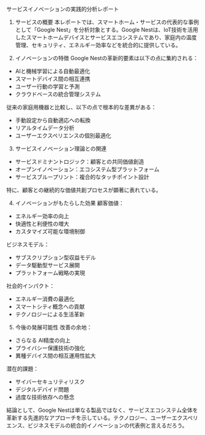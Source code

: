 サービスイノベーションの実践的分析レポート

1. サービスの概要
本レポートでは、スマートホーム・サービスの代表的な事例として「Google Nest」を分析対象とする。Google Nestは、IoT技術を活用したスマートホームデバイスとサービスエコシステムであり、家庭内の温度管理、セキュリティ、エネルギー効率などを統合的に提供している。

2. イノベーションの特徴
Google Nestの革新的要素は以下の点に集約される：
- AIと機械学習による自動最適化
- スマートデバイス間の相互連携
- ユーザー行動の学習と予測
- クラウドベースの統合管理システム

従来の家庭用機器と比較し、以下の点で根本的な差異がある：
- 手動設定から自動適応への転換
- リアルタイムデータ分析
- ユーザーエクスペリエンスの個別最適化

3. サービスイノベーション理論との関連
- サービスドミナントロジック：顧客との共同価値創造
- オープンイノベーション：エコシステム型プラットフォーム
- サービスブループリント：複合的なタッチポイント設計

特に、顧客との継続的な価値共創プロセスが顕著に表れている。

4. イノベーションがもたらした効果
顧客価値：
- エネルギー効率の向上
- 快適性と利便性の増大
- カスタマイズ可能な環境制御

ビジネスモデル：
- サブスクリプション型収益モデル
- データ駆動型サービス展開
- プラットフォーム戦略の実現

社会的インパクト：
- エネルギー消費の最適化
- スマートシティ概念への貢献
- テクノロジーによる生活革新

5. 今後の発展可能性
改善の余地：
- さらなる AI精度の向上
- プライバシー保護技術の強化
- 異種デバイス間の相互運用性拡大

潜在的課題：
- サイバーセキュリティリスク
- デジタルデバイド問題
- 過度な技術依存への懸念

結論として、Google Nestは単なる製品ではなく、サービスエコシステム全体を革新する先進的なアプローチを示している。テクノロジー、ユーザーエクスペリエンス、ビジネスモデルの統合的イノベーションの代表例と言えるだろう。